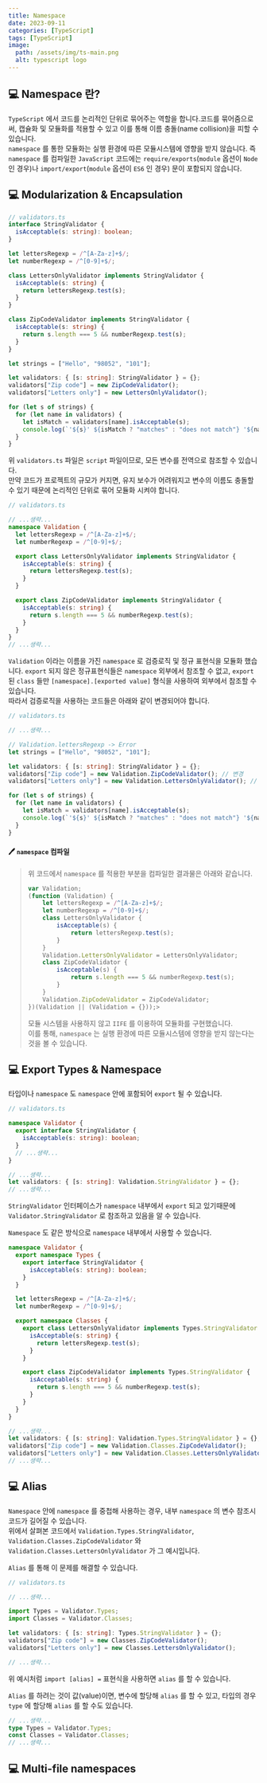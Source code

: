 ```yaml
---
title: Namespace
date: 2023-09-11
categories: [TypeScript]
tags: [TypeScript]
image:
  path: /assets/img/ts-main.png
  alt: typescript logo
---
```


## 💻 Namespace 란?

`TypeScript` 에서 코드를 논리적인 단위로 묶어주는 역할을 합니다.코드를 묶어줌으로써, 캡슐화 및 모듈화를 적용할 수 있고 이를 통해 이름 충돌(name collision)을 피할 수 있습니다.  
`namespace` 를 통한 모듈화는 실행 환경에 따른 모듈시스템에 영향을 받지 않습니다. 즉 `namespace` 를 컴파일한 `JavaScript` 코드에는 `require/exports`(`module` 옵션이 `Node` 인 경우)나 `import/export`(`module` 옵션이 `ES6` 인 경우) 문이 포함되지 않습니다.

## 💻 Modularization & Encapsulation

```typescript
// validators.ts
interface StringValidator {
  isAcceptable(s: string): boolean;
}

let lettersRegexp = /^[A-Za-z]+$/;
let numberRegexp = /^[0-9]+$/;

class LettersOnlyValidator implements StringValidator {
  isAcceptable(s: string) {
    return lettersRegexp.test(s);
  }
}

class ZipCodeValidator implements StringValidator {
  isAcceptable(s: string) {
    return s.length === 5 && numberRegexp.test(s);
  }
}

let strings = ["Hello", "98052", "101"];

let validators: { [s: string]: StringValidator } = {};
validators["Zip code"] = new ZipCodeValidator();
validators["Letters only"] = new LettersOnlyValidator();

for (let s of strings) {
  for (let name in validators) {
    let isMatch = validators[name].isAcceptable(s);
    console.log(`'${s}' ${isMatch ? "matches" : "does not match"} '${name}'.`);
  }
}
```

위 `validators.ts` 파일은 `script` 파일이므로, 모든 변수를 전역으로 참조할 수 있습니다.  
만약 코드가 프로젝트의 규모가 커지면, 유지 보수가 어려워지고 변수의 이름도 충돌할 수 있기 때문에 논리적인 단위로 묶어 모듈화 시켜야 합니다.

```typescript
// validators.ts

// ...생략...
namespace Validation {
  let lettersRegexp = /^[A-Za-z]+$/;
  let numberRegexp = /^[0-9]+$/;

  export class LettersOnlyValidator implements StringValidator {
    isAcceptable(s: string) {
      return lettersRegexp.test(s);
    }
  }

  export class ZipCodeValidator implements StringValidator {
    isAcceptable(s: string) {
      return s.length === 5 && numberRegexp.test(s);
    }
  }
}
// ...생략...
```

`Validation` 이라는 이름을 가진 `namespace` 로 검증로직 및 정규 표현식을 모듈화 했습니다. `export` 되지 않은 정규표현식들은 `namespace` 외부에서 참조할 수 없고, `export` 된 `class` 들만 `[namespace].[exported value]` 형식을 사용하여 외부에서 참조할 수 있습니다.  
따라서 검증로직을 사용하는 코드들은 아래와 같이 변경되어야 합니다.

```typescript
// validators.ts

// ...생략...

// Validation.lettersRegexp -> Error
let strings = ["Hello", "98052", "101"];

let validators: { [s: string]: StringValidator } = {};
validators["Zip code"] = new Validation.ZipCodeValidator(); // 변경
validators["Letters only"] = new Validation.LettersOnlyValidator(); // 변경

for (let s of strings) {
  for (let name in validators) {
    let isMatch = validators[name].isAcceptable(s);
    console.log(`'${s}' ${isMatch ? "matches" : "does not match"} '${name}'.`);
  }
}
```

#### 🖊 `namespace` 컴파일

> 위 코드에서 `namespace` 를 적용한 부분을 컴파일한 결과물은 아래와 같습니다.
>
> ```javascript
> var Validation;
> (function (Validation) {
>     let lettersRegexp = /^[A-Za-z]+$/;
>     let numberRegexp = /^[0-9]+$/;
>     class LettersOnlyValidator {
>         isAcceptable(s) {
>             return lettersRegexp.test(s);
>         }
>     }
>     Validation.LettersOnlyValidator = LettersOnlyValidator;
>     class ZipCodeValidator {
>         isAcceptable(s) {
>             return s.length === 5 && numberRegexp.test(s);
>         }
>     }
>     Validation.ZipCodeValidator = ZipCodeValidator;
> })(Validation || (Validation = {}));>
> ```
>
> 모듈 시스템을 사용하지 않고 `IIFE` 를 이용하여 모듈화를 구현했습니다.  
> 이를 통해, `namespace` 는 실행 환경에 따른 모듈시스템에 영향을 받지 않는다는 것을 볼 수 있습니다.

## 💻 Export Types & Namespace

타입이나 `namespace` 도 `namespace` 안에 포함되어 `export` 될 수 있습니다.

```typescript
// validators.ts

namespace Validator {
  export interface StringValidator {
    isAcceptable(s: string): boolean;
  }
  // ...생략...
}

// ...생략...
let validators: { [s: string]: Validation.StringValidator } = {};
// ...생략...
```

`StringValidator` 인터페이스가 `namespace` 내부에서 `export` 되고 있기때문에 `Validator.StringValidator` 로 참조하고 있음을 알 수 있습니다.

`Namespace` 도 같은 방식으로 `namespace` 내부에서 사용할 수 있습니다.

```typescript
namespace Validator {
  export namespace Types {
    export interface StringValidator {
      isAcceptable(s: string): boolean;
    }
  }

  let lettersRegexp = /^[A-Za-z]+$/;
  let numberRegexp = /^[0-9]+$/;

  export namespace Classes {
    export class LettersOnlyValidator implements Types.StringValidator {
      isAcceptable(s: string) {
        return lettersRegexp.test(s);
      }
    }

    export class ZipCodeValidator implements Types.StringValidator {
      isAcceptable(s: string) {
        return s.length === 5 && numberRegexp.test(s);
      }
    }
  }
}

// ...생략...
let validators: { [s: string]: Validation.Types.StringValidator } = {};
validators["Zip code"] = new Validation.Classes.ZipCodeValidator();
validators["Letters only"] = new Validation.Classes.LettersOnlyValidator();
// ...생략...
```

## 💻 Alias

`Namespace` 안에 `namespace` 를 중첩해 사용하는 경우, 내부 `namespace` 의 변수 참조시 코드가 길어질 수 있습니다.  
위에서 살펴본 코드에서 `Validation.Types.StringValidator`, `Validation.Classes.ZipCodeValidator` 와 `Validation.Classes.LettersOnlyValidator` 가 그 예시입니다.

`Alias` 를 통해 이 문제를 해결할 수 있습니다.

```typescript
// validators.ts

// ...생략...

import Types = Validator.Types;
import Classes = Validator.Classes;

let validators: { [s: string]: Types.StringValidator } = {};
validators["Zip code"] = new Classes.ZipCodeValidator();
validators["Letters only"] = new Classes.LettersOnlyValidator();

// ...생략...
```

위 예시처럼 `import [alias] =` 표현식을 사용하면 `alias` 를 할 수 있습니다.

`Alias` 를 하려는 것이 값(value)이면, 변수에 할당해 `alias` 를 할 수 있고, 타입의 경우 `type` 에 할당해 `alias` 를 할 수도 있습니다.

```typescript
// ...생략...
type Types = Validator.Types;
const Classes = Validator.Classes;
// ...생략...
```

## 💻 Multi-file namespaces
